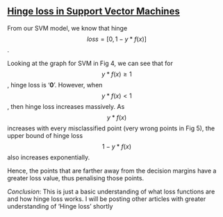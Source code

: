 ## [Hinge loss in Support Vector Machines](https://en.wikipedia.org/wiki/Hinge_loss)

From our SVM model, we know that hinge $$loss = [0, 1- y*f(x)]$$.

Looking at the graph for SVM in Fig 4, we can see that for $$y*f(x) \geq 1$$, hinge loss is ‘**0**’. However, when $$y*f(x) < 1$$, then hinge loss increases massively. As $$y*f(x)$$ increases with every misclassified point (very wrong points in Fig 5), the upper bound of hinge loss $${1- y*f(x)}$$ also increases exponentially.

Hence, the points that are farther away from the decision margins have a greater loss value, thus penalising those points.

_Conclusion_: This is just a basic understanding of what loss functions are and how hinge loss works. I will be posting other articles with greater understanding of ‘Hinge loss’ shortly
